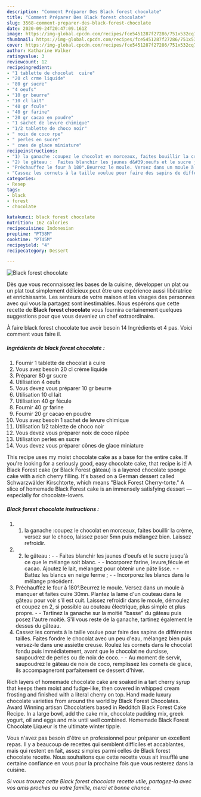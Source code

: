 ```yaml
---
description: "Comment Préparer Des Black forest chocolate"
title: "Comment Préparer Des Black forest chocolate"
slug: 3568-comment-preparer-des-black-forest-chocolate
date: 2020-09-24T20:47:09.161Z
image: https://img-global.cpcdn.com/recipes/fce5451287f27286/751x532cq70/black-forest-chocolate-photo-principale-de-la-recette.jpg
thumbnail: https://img-global.cpcdn.com/recipes/fce5451287f27286/751x532cq70/black-forest-chocolate-photo-principale-de-la-recette.jpg
cover: https://img-global.cpcdn.com/recipes/fce5451287f27286/751x532cq70/black-forest-chocolate-photo-principale-de-la-recette.jpg
author: Katharine Walker
ratingvalue: 3
reviewcount: 12
recipeingredient:
- "1 tablette de chocolat  cuire"
- "20 cl crme liquide"
- "80 gr sucre"
- "4 oeufs"
- "10 gr beurre"
- "10 cl lait"
- "40 gr fcule"
- "40 gr farine"
- "20 gr cacao en poudre"
- "1 sachet de levure chimique"
- "1/2 tablette de choco noir"
- " noix de coco rpe"
- " perles en sucre"
- " cnes de glace miniature"
recipeinstructions:
- "1) la ganache :coupez le chocolat en morceaux, faites bouillir la crème, versez sur le choco, laissez poser 5mn puis mélangez bien. Laissez refroidir."
- "2) le gâteau :  Faites blanchir les jaunes d&#39;oeufs et le sucre jusqu&#39;à ce que le mélange soit blanc.  Incorporez farine, levure,fécule et cacao. Ajoutez le lait, mélangez pour obtenir une pâte lisse.  Battez les blancs en neige ferme ;  Incorporez les blancs dans le mélange précédent."
- "Préchauffez le four à 180°.Beurrez le moule. Versez dans un moule à manquer et faites cuire 30mn. Plantez la lame d&#39;un couteau dans le gâteau pour voir s&#39;il est cuit. Laissez refroidir dans le moule, démoulez et coupez en 2, si possible au couteau électrique, plus simple et plus propre.  Tartinez la ganache sur la moitié &#34;basse&#34; du gâteau puis posez l&#39;autre moitié. S&#39;il vous reste de la ganache, tartinez également le dessus du gâteau."
- "Cassez les cornets à la taille voulue pour faire des sapins de différentes tailles. Faites fondre le chocolat avec un peu d&#39;eau, mélangez bien puis versez-le dans une assiette creuse. Roulez les cornets dans le chocolat fondu puis immédiatement, avant que le chocolat ne durcisse, saupoudrez de perles ou de noix de coco.  Au moment de servir, saupoudrez le gâteau de noix de coco, remplissez les cornets de glace, ils accompagneront parfaitement ce dessert d&#39;hiver."
categories:
- Resep
tags:
- black
- forest
- chocolate

katakunci: black forest chocolate 
nutrition: 162 calories
recipecuisine: Indonesian
preptime: "PT38M"
cooktime: "PT45M"
recipeyield: "4"
recipecategory: Dessert

---
```



![Black forest chocolate](https://img-global.cpcdn.com/recipes/fce5451287f27286/751x532cq70/black-forest-chocolate-photo-principale-de-la-recette.jpg)

Dès que vous reconnaissez les bases de la cuisine, développer un plat ou un plat tout simplement délicieux peut être une expérience aussi libératrice et enrichissante. Les senteurs de votre maison et les visages des personnes avec qui vous la partagez sont inestimables. Nous espérons que cette recette de <strong> Black forest chocolate </strong> vous fournira certainement quelques suggestions pour que vous deveniez un chef extraordinaire.

<!--inarticleads1-->

À faire black forest chocolate tue avoir besoin 14 Ingrédients et 4 pas. Voici comment vous faire il.

##### Ingrédients de black forest chocolate :

1. Fournir 1 tablette de chocolat à cuire
1. Vous avez besoin 20 cl crème liquide
1. Préparer 80 gr sucre
1. Utilisation 4 oeufs
1. Vous devez vous préparer 10 gr beurre
1. Utilisation 10 cl lait
1. Utilisation 40 gr fécule
1. Fournir 40 gr farine
1. Fournir 20 gr cacao en poudre
1. Vous avez besoin 1 sachet de levure chimique
1. Utilisation 1/2 tablette de choco noir
1. Vous devez vous préparer  noix de coco râpée
1. Utilisation  perles en sucre
1. Vous devez vous préparer  cônes de glace miniature


This recipe uses my moist chocolate cake as a base for the entire cake. If you&#39;re looking for a seriously good, easy chocolate cake, that recipe is it! A Black Forest cake (or Black Forest gâteau) is a layered chocolate sponge cake with a rich cherry filling. It&#39;s based on a German dessert called Schwarzwälder Kirschtorte, which means &#34;Black Forest Cherry-torte.&#34; A slice of homemade Black Forest cake is an immensely satisfying dessert — especially for chocolate-lovers. 

<!--inarticleads2-->

##### Black forest chocolate instructions :

1. 1) la ganache :coupez le chocolat en morceaux, faites bouillir la crème, versez sur le choco, laissez poser 5mn puis mélangez bien. Laissez refroidir.
1. 2) le gâteau : -  - Faites blanchir les jaunes d&#39;oeufs et le sucre jusqu&#39;à ce que le mélange soit blanc. -  - Incorporez farine, levure,fécule et cacao. Ajoutez le lait, mélangez pour obtenir une pâte lisse. -  - Battez les blancs en neige ferme ; -  - Incorporez les blancs dans le mélange précédent.
1. Préchauffez le four à 180°.Beurrez le moule. Versez dans un moule à manquer et faites cuire 30mn. Plantez la lame d&#39;un couteau dans le gâteau pour voir s&#39;il est cuit. Laissez refroidir dans le moule, démoulez et coupez en 2, si possible au couteau électrique, plus simple et plus propre. -  - Tartinez la ganache sur la moitié &#34;basse&#34; du gâteau puis posez l&#39;autre moitié. S&#39;il vous reste de la ganache, tartinez également le dessus du gâteau.
1. Cassez les cornets à la taille voulue pour faire des sapins de différentes tailles. Faites fondre le chocolat avec un peu d&#39;eau, mélangez bien puis versez-le dans une assiette creuse. Roulez les cornets dans le chocolat fondu puis immédiatement, avant que le chocolat ne durcisse, saupoudrez de perles ou de noix de coco. -  - Au moment de servir, saupoudrez le gâteau de noix de coco, remplissez les cornets de glace, ils accompagneront parfaitement ce dessert d&#39;hiver.


Rich layers of homemade chocolate cake are soaked in a tart cherry syrup that keeps them moist and fudge-like, then covered in whipped cream frosting and finished with a literal cherry on top. Hand made luxury chocolate varieties from around the world by Black Forest Chocolates. Award Winning artisan Chocolatiers based in Redditch Black Forest Cake Recipe. In a large bowl, add the cake mix, chocolate pudding mix, greek yogurt, oil and eggs and mix until well combined. Homemade Black Forest Chocolate Liqueur is the ultimate winter tipple. 

<!--inarticleads1-->

<p>
Vous n'avez pas besoin d'être un professionnel pour préparer un excellent repas. Il y a beaucoup de recettes qui semblent difficiles et accablantes, mais qui restent en fait, assez simples parmi celles de Black forest chocolate recette. Nous souhaitons que cette recette vous ait insufflé une certaine confiance en vous pour la prochaine fois que vous resterez dans la cuisine.
</p>

<p>
<i>Si vous trouvez cette Black forest chocolate recette utile, partagez-la avec vos amis proches ou votre famille, merci et bonne chance.</i>
</p>
